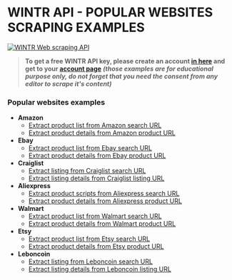 # WINTR API - POPULAR WEBSITES SCRAPING EXAMPLES

[![WINTR Web scraping API](https://www.wintr.com/app/template/favicon.png)](https://www.wintr.com)

> **To get a free WINTR API key, please create an account [in here](https://www.wintr.com) and get to your [account page](https://www.wintr.com/dashboard-account)** ***(those examples are for educational purpose only, do not forget that you need the consent from any editor to scrape it's content)*** 

### Popular websites examples

  - **Amazon**
    - [Extract product list from Amazon search URL](https://gist.github.com/wintrdotcom/a35b6d70921874c01f42f8f0605df77e)
    - [Extract product details from Amazon product URL](https://gist.github.com/wintrdotcom/27c4281c50efbf70e6062de0eb69e45d)
  - **Ebay**
    - [Extract product list from Ebay search URL](https://gist.github.com/wintrdotcom/3aa8b5ef866b202dc49bca8657ab9fe9)
    - [Extract product details from Ebay product URL](https://gist.github.com/wintrdotcom/5d4a63d3d28bdfab53bce25d327050d9)
  - **Craiglist**
    - [Extract listing from Craiglist search URL](https://gist.github.com/wintrdotcom/4f93750b25d06f7558fc180f83118c8c)
    - [Extract listing details from Craiglist listing URL](https://gist.github.com/wintrdotcom/b49b914c7e70be7fb3a78e8d3856eb02)
  - **Aliexpress**
    - [Extract product scripts from Aliexpress search URL](https://gist.github.com/wintrdotcom/d65f342dd1fe00432ed9f7865824715d)
    - [Extract product details from Aliexpress product URL](https://gist.github.com/wintrdotcom/3b2ac3baa9fb74fd88f1b6526655a707)
  - **Walmart**
    - [Extract product list from Walmart search URL](https://gist.github.com/wintrdotcom/a4f7b98bd0c08b9608fbaccf19a9e546)
    - [Extract product details from Walmart product URL](https://gist.github.com/wintrdotcom/31d2f1e86112f5267f30f22e079723bb)
  - **Etsy**
    - [Extract product list from Etsy search URL](https://gist.github.com/wintrdotcom/a3dd2c910668a283074ba8dce8f620be)
    - [Extract product details from Etsy product URL](https://gist.github.com/wintrdotcom/4670c4126a8f9c4b25d2358095b52de5)
  - **Leboncoin**
    - [Extract listing from Leboncoin search URL](https://gist.github.com/wintrdotcom/2b874890f778d82236acf88dee775748)
    - [Extract listing details from Leboncoin listing URL](https://gist.github.com/wintrdotcom/f9e9d43bacc12e9ae19a820e2365065f)
